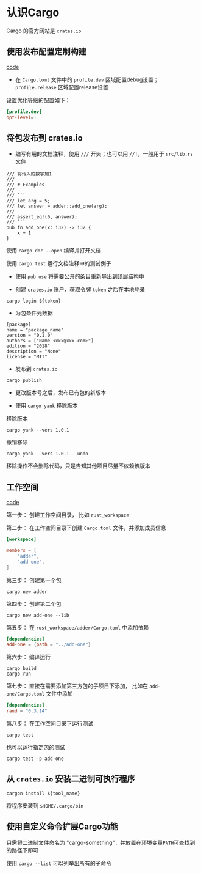 # 认识Cargo

Cargo 的官方网站是 `crates.io`

## 使用发布配置定制构建

[code](adder/)

* 在 `Cargo.toml` 文件中的 `profile.dev` 区域配置debug设置； `profile.release` 区域配置release设置

设置优化等级的配置如下：

```toml
[profile.dev]
opt-level=1
```

## 将包发布到 crates.io  

* 编写有用的文档注释，使用  `///` 开头；也可以用 `//!`，一般用于 `src/lib.rs` 文件

```
/// 将传入的数字加1
///
/// # Examples
///
/// ```
/// let arg = 5;
/// let answer = adder::add_one(arg);
///
/// assert_eq!(6, answer);
/// ```
pub fn add_one(x: i32) -> i32 {
    x + 1
}
```

使用 `cargo doc --open` 编译并打开文档

使用 `cargo test` 运行文档注释中的测试例子

* 使用 `pub use` 将需要公开的条目重新导出到顶层结构中

* 创建 `crates.io` 账户，获取令牌 `token` 之后在本地登录

```
cargo login ${token}
```

* 为包条件元数据

```
[package]
name = "package_name"
version = "0.1.0"
authors = ["Name <xxx@xxx.com>"]
edition = "2018"
description = "None"
license = "MIT"
```

* 发布到 `crates.io`

```
cargo publish
```

* 更改版本号之后，发布已有包的新版本

* 使用 `cargo yank` 移除版本

移除版本

```
cargo yank --vers 1.0.1
```

撤销移除

```
cargo yank --vers 1.0.1 --undo
```

移除操作不会删除代码，只是告知其他项目尽量不依赖该版本

## 工作空间

[code](rust_workspace/)

第一步： 创建工作空间目录， 比如 `rust_workspace`

第二步： 在工作空间目录下创建 `Cargo.toml` 文件，并添加成员信息

```toml
[workspace]

members = [
    "adder",
    "add-one",
]
```

第三步： 创建第一个包

```
cargo new adder
```

第四步： 创建第二个包

```
cargo new add-one --lib
```

第五步： 在 `rust_workspace/adder/Cargo.toml` 中添加依赖

```toml
[dependencies]
add-one = {path = "../add-one"}
```

第六步： 编译运行

```
cargo build
cargo run
```

第七步： 直接在需要添加第三方包的子项目下添加， 比如在 `add-one/Cargo.toml` 文件中添加

```toml
[dependencies]
rand = "0.3.14"
```

第八步： 在工作空间目录下运行测试 

```
cargo test
```

也可以运行指定包的测试

```
cargo test -p add-one
```

## 从 `crates.io` 安装二进制可执行程序

```
cargon install ${tool_name}
```

将程序安装到 `$HOME/.cargo/bin`

## 使用自定义命令扩展Cargo功能

只需将二进制文件命名为 "cargo-something"，并放置在环境变量`PATH`可查找到的路径下即可

使用 `cargo --list` 可以列举出所有的子命令